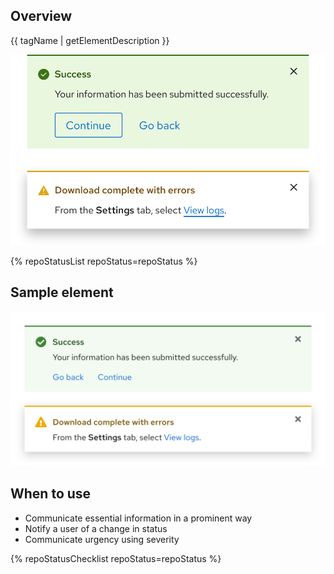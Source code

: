 ## Overview

{{ tagName | getElementDescription }}

<uxdot-example width-adjustment="456px">
  <img alt="Two examples of the alert element"
       src="alert-overview.svg"
       width="538px">
</uxdot-example>

{% repoStatusList repoStatus=repoStatus %}

## Sample element

<uxdot-example width-adjustment="538px">
  <img alt="Two examples of the alert element"
       src="alert-sample.svg"
       width="538px">
</uxdot-example>

## When to use

  - Communicate essential information in a prominent way
  - Notify a user of a change in status
  - Communicate urgency using severity


[img-sample]: ./alert-sample.svg

{% repoStatusChecklist repoStatus=repoStatus %}
